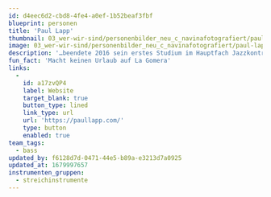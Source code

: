 ```yaml
---
id: d4eec6d2-cbd8-4fe4-a0ef-1b52beaf3fbf
blueprint: personen
title: 'Paul Lapp'
thumbnail: 03_wer-wir-sind/personenbilder_neu_c_navinafotografiert/paul-lapp_(c)_navinafotografiert-3712-b.jpg
image: 03_wer-wir-sind/personenbilder_neu_c_navinafotografiert/paul-lapp_(c)_navinafotografiert-3712-b.jpg
description: '…beendete 2016 sein erstes Studium im Hauptfach Jazzkontrabass und 2019 sein zweites Studium im Hauptfach klassischen Kontrabass an der HMT Leipzig erfolgreich. Bei Stegreif versucht er sowohl im Bandkontext mit der Rhythmusgruppe als auch im Orchesterkontext passend und geschmackvoll zu begleiten.'
fun_fact: 'Macht keinen Urlaub auf La Gomera'
links:
  -
    id: a17zvQP4
    label: Website
    target_blank: true
    button_type: lined
    link_type: url
    url: 'https://paullapp.com/'
    type: button
    enabled: true
team_tags:
  - bass
updated_by: f6128d7d-0471-44e5-b89a-e3213d7a0925
updated_at: 1679997657
instrumenten_gruppen:
  - streichinstrumente
---
```

